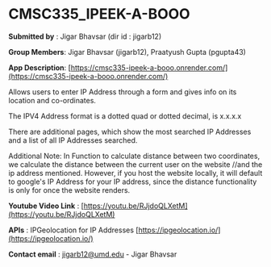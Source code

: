 # CMSC335_IPEEK-A-BOOO

**Submitted by** : Jigar Bhavsar (dir id : jigarb12)

**Group Members**: Jigar Bhavsar (jigarb12), Praatyush Gupta (pgupta43)

**App Description**: [https://cmsc335-ipeek-a-booo.onrender.com/](https://cmsc335-ipeek-a-booo.onrender.com/)

Allows users to enter IP Address through a form and gives info on its location and co-ordinates.

The IPV4 Address format is a dotted quad or dotted decimal, is x.x.x.x

There are additional pages, which show the most searched IP Addresses and a list of all IP Addresses searched.

Additional Note: In Function to calculate distance between two coordinates, we calculate the distance between the current user on the website //and the ip address mentioned. However, if you host the website locally, it will default to google's IP Address for your IP address, since the distance functionality is only for once the website renders.

**Youtube Video Link** : [https://youtu.be/RJjdoQLXetM](https://youtu.be/RJjdoQLXetM)

**APIs** : IPGeolocation for IP Addresses [https://ipgeolocation.io/](https://ipgeolocation.io/)

**Contact email** : jigarb12@umd.edu - Jigar Bhavsar